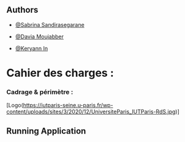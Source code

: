 ## Authors


- [@Sabrina Sandirasegarane](https://github.com/sabrinasandi)

- [@Davia Moujabber](https://github.com/Moujabber)

- [@Keryann In](https://github.com/Sayanox)


# Cahier des charges : 

### Cadrage & périmètre :


[Logo(https://iutparis-seine.u-paris.fr/wp-content/uploads/sites/3/2020/12/UniversiteParis_IUTParis-RdS.jpg)]

## Running Application

